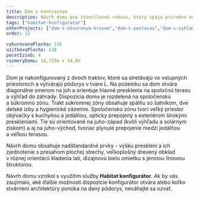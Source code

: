 ```yaml
---
title: Dom s kontrastom
description: Návrh domu pre štvorčlennú rodinu, ktorý spája prírodné materiály a modernú architektúru. V Habitat konfigurátore sme skombinovali dve hmoty -  tradičný kváder so sedlovou strechou a dreveným obkladom a biele moderné krídlo s plochou vegetačnou strechou. Tento trakt je obohatený o prekrytie terasy vykonzolovaním stropnej konštrukcie, ktorého rozmery vychádzajú z analýzy preslnenia a orientácie pozemku.
tags: ["habitat-konfigurator"]
otherProjects: ["dom-s-otvorenym-krovom","dom-s-pavlacou","dom-s-vyhladom-na-bratislavu"]
order: 12

vykurovanaPlocha: 118
uzitkovaPlocha: 118
pocetIzieb: 4
rozmeryDomu: 14,725m x 14,8m
---
```


Dom je nakonfigurovaný z dvoch traktov, ktoré sa stretávajú vo vstupných priestoroch a vytvárajú pôdorys v tvare L. Na pozemku sa dom otvára diagonálne smerom na juh a orientuje hlavné presklenia na spoločnú terasu a výhľad do záhrady. Dispozícia domu je rozdelená na spoločenskú a súkromnú zónu. Trakt súkromnej zóny obsahuje spálňu so šatníkom, dve detské izby a hygienické zázemie. Spoločenskú zónu tvorí veľký priestor obývačky s kuchyňou a jedálňou, opticky prepojený s exteriérom širokými preskleniami. Tie sú orientované na juho-západ (kvôli výhľadu a solárnym ziskom) a aj na juho-východ, tvoriac plynulé prepojenie medzi jedálňou a veľkou terasou.

Návrh domu obsahuje nadštandardné prvky - výšku presklení a ich zjednotenie s presahom plochej strechy, veľkoplošný drevený obklad v rôznej orientácii kladenia latí, dizajnovú bielu omietku s jemnou líniovou štruktúrou.

Návrh domu vznikol s využitím služby <strong>Habitat konfigurátor</strong>. Ak by vás zaujímalo, aké ďalšie možnosti dispozície konfigurátor otvára alebo koľko stvárnení architektúry ponúka na daný pôdorys, neváhajte sa ozvať.


